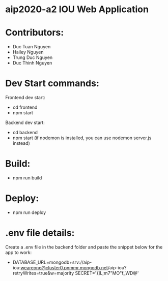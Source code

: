 # aip2020-a2 IOU Web Application

# Contributors:
- Duc Tuan Nguyen 
- Hailey Nguyen
- Trung Duc Nguyen
- Duc Thinh Nguyen

# Dev Start commands:
Frontend dev start:
- cd frontend
- npm start


Backend dev start:
- cd backend
- npm start
(if nodemon is installed, you can use nodemon server.js instead)

# Build:
- npm run build

# Deploy:
- npm run deploy

# .env file details:
Create a .env file in the backend folder and paste the snippet below for the app to work:
- DATABASE_URL=mongodb+srv://aip-iou:weareone@cluster0.pnmmr.mongodb.net/aip-iou?retryWrites=true&w=majority
SECRET='}]L;m7"MO"f_WD@'

